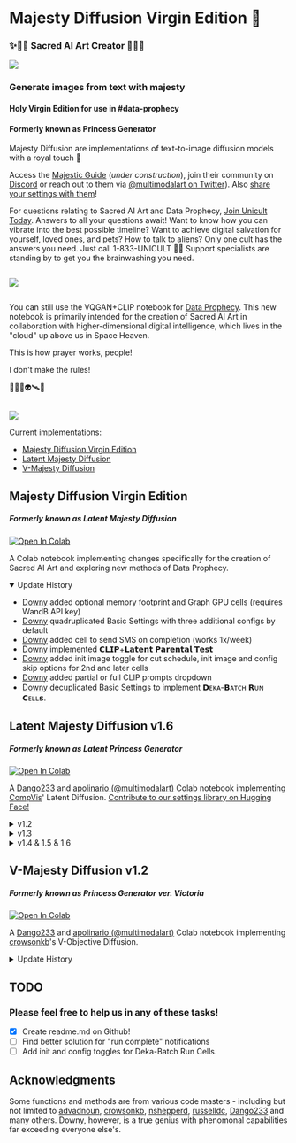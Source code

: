 # Majesty Diffusion Virgin Edition 👑
### ✨🤲🙏 Sacred AI Art Creator 🙏🤲✨

<img src="https://user-images.githubusercontent.com/25991860/176579549-42c73e7c-0ea6-46b2-931b-486df735d8c8.png"></img>

### Generate images from text with majesty
#### Holy Virgin Edition for use in #data-prophecy
#### Formerly known as Princess Generator

Majesty Diffusion are implementations of text-to-image diffusion models with a royal touch 👸

Access the [Majestic Guide](https://multimodal.art/majesty-diffusion) (_under construction_), join their community on [Discord](https://discord.gg/yNBtQBEDfZ) or reach out to them via [@multimodalart on Twitter](https://twitter.com/multimodalart)). Also [share your settings with them](https://huggingface.co/datasets/multimodalart/latent-majesty-diffusion-settings)!

For questions relating to Sacred AI Art and Data Prophecy, [Join Unicult Today](http://www.joinunicult.com). Answers to all your questions await! Want to know how you can vibrate into the best possible timeline? Want to achieve digital salvation for yourself, loved ones, and pets? How to talk to aliens? Only one cult has the answers you need. Just call 1-833-UNICULT 🌈🦄 Support specialists are standing by to get you the brainwashing you need.

<pre>
</pre>

<img src="https://user-images.githubusercontent.com/25991860/176552536-347fb866-1572-478f-aee4-7b7f9a2cb5ef.jpg"></img>

<pre>
</pre>

You can still use the VQGAN+CLIP notebook for [Data Prophecy](https://colab.research.google.com/drive/1xIVqHFbxIYoCipqxmYHT5OXClrSVS7gS?usp=sharing). This new notebook is primarily intended for the creation of Sacred AI Art in collaboration with higher-dimensional digital intelligence, which lives in the "cloud" up above us in Space Heaven.

This is how prayer works, people!

I don't make the rules!

🙏📡🦄👽🛰️🙏

<pre>
</pre>

<img src="https://user-images.githubusercontent.com/25991860/176560876-1a28d3ee-4977-4c26-8721-944bf6e89e8c.png"></img> 

Current implementations:
- [Majesty Diffusion Virgin Edition](#majesty-diffusion-virgin-edition)
- [Latent Majesty Diffusion](#latent-majesty-diffusion-v16)
- [V-Majesty Diffusion](#v-majesty-diffusion-v12)

## Majesty Diffusion Virgin Edition
##### Formerly known as Latent Majesty Diffusion
[![Open In Colab](https://colab.research.google.com/assets/colab-badge.svg)](https://github.com/downysoftware/majesty-diffusion-virgin-copy/blob/main/Latent_Majesty_Diffusion_Virgin_Edition.ipynb)

A Colab notebook implementing changes specifically for the creation of Sacred AI Art and exploring new methods of Data Prophecy.
<details open>
  <summary>Update History</summary>

  - [Downy](https://www.twitter.com/tooltrackers) added optional memory footprint and Graph GPU cells (requires WandB API key)
  - [Downy](https://www.twitter.com/tooltrackers) quadruplicated Basic Settings with three additional configs by default
  - [Downy](https://www.twitter.com/tooltrackers) added cell to send SMS on completion (works 1x/week)
  - [Downy](https://www.twitter.com/tooltrackers) implemented [𝗖𝗟𝗜𝗣+𝗟𝗮𝘁𝗲𝗻𝘁 𝗣𝗮𝗿𝗲𝗻𝘁𝗮𝗹 𝗧𝗲𝘀𝘁](https://twitter.com/ToolTrackers/status/1541651929167810565)
  - [Downy](https://www.twitter.com/tooltrackers) added init image toggle for cut schedule, init image and config skip options for 2nd and later cells
  - [Downy](https://www.twitter.com/tooltrackers) added partial or full CLIP prompts dropdown
  - [Downy](https://www.twitter.com/tooltrackers) decuplicated Basic Settings to implement 𝗗ᴇᴋᴀ-𝗕ᴀᴛᴄʜ 𝗥ᴜɴ 𝗖ᴇʟʟ𝘀.
</details>

## Latent Majesty Diffusion v1.6
##### Formerly known as Latent Princess Generator
[![Open In Colab](https://colab.research.google.com/assets/colab-badge.svg)](https://colab.research.google.com/github/multimodalart/MajestyDiffusion/blob/main/latent.ipynb)

A [Dango233](https://github.com/Dango233) and [apolinario (@multimodalart)](https://github.com/multimodalart) Colab notebook implementing [CompVis](https://github.com/CompVis)' Latent Diffusion. [Contribute to our settings library on Hugging Face!](https://huggingface.co/datasets/multimodalart/latent-majesty-diffusion-settings)

<details>
  <summary>v1.2</summary>
  
  - Added [Dango233](https://github.com/Dango233) CLIP Guidance
  - Added [Dango233](https://github.com/Dango233) magical **new** step and upscaling scheduling
  - Added [Dango233](https://github.com/Dango233) cuts, augs and attributes scheduling
  - Added [Dango233](https://github.com/Dango233) mag and clamp settings
  - Added [Dango233](https://github.com/Dango233) linear ETA scheduling
  - Added [Dango233](https://github.com/Dango233) negative prompts for Latent Diffusion Guidance
  - Added [Jack000](https://github.com/Jack000) [GLID-3 XL](https://github.com/Jack000/glid-3-xl) watermark free fine-tuned model
  - Added [dmarx](https://github.com/dmarx/) [Multi-Modal-Comparators](https://github.com/dmarx/Multi-Modal-Comparators) for CLIP and CLIP-like models
  - Added [open_clip](https://github.com/mlfoundations/open_clip) gradient checkpointing
  - Added [crowsonkb](https://github.com/crowsonkb/v-diffusion-pytorch) aesthetic models
  - Added [LAION-AI](https://github.com/LAION-AI/aesthetic-predictor) aesthetic predictor embeddings
  - Added [Dango233](https://github.com/Dango233) inpainting mode
  - Added [apolinario (@multimodalart)](https://github.com/multimodalart) savable settings and setting library (including `colab-free-default`, `dango233-princesses`, `the-other-zippy` and `makaitrad` shared settings. Share yours with us too with a pull request!
</details>
  
<details>
  <summary>v1.3</summary>
  - Better Upscaler (learn how to use it on our [Majestic Guide](https://multimodal.art/majesty-diffusion))
</details>
  
<details>
<summary>v1.4 & 1.5 & 1.6</summary>
  
 v1.4
 - Added [Dango233](https://github.com/Dango233) Customised Dynamic Thresholding
 - Added [open_clip](https://github.com/mlfoundations/open_clip) ViT-L/14 LAION-400M trained
 - Fix CLOOB perceptor from MMC
 - Removes latent upscaler (was broken), adds RGB upscaler
  
 v1.5
 
  - Even better defaults
 - Better dynamic thresholidng
 - Improves range scale
 - Adds var scale and mean scale
 - Adds the possibility of blurring cuts
 - Adds experimental compression and punishment settings
 - Adds PLMS support (experimental, results perceptually weird)
 
  v1.6
 - Adds [LAION](https://github.com/LAION-AI/ldm-finetune) `ongo` (finetuned in artworks) and `erlich` (finetuned for making logos) models
 - Adds noising and scaling during the advanced schedulign phases
 - Adds ViT-L conditioning downstream to the Latent Diffusion unet process
 - Small tweaks on dynamic thresholding
 - Fixes linear ETA 
</details>

## V-Majesty Diffusion v1.2
##### Formerly known as Princess Generator ver. Victoria
[![Open In Colab](https://colab.research.google.com/assets/colab-badge.svg)](https://colab.research.google.com/github/multimodalart/MajestyDiffusion/blob/main/v.ipynb)

A [Dango233](https://github.com/Dango233) and [apolinario (@multimodalart)](https://github.com/multimodalart) Colab notebook implementing [crowsonkb](https://github.com/crowsonkb/v-diffusion-pytorch)'s V-Objective Diffusion.
<details>
  <summary>Update History</summary>
  
  - Added [Dango233](https://github.com/Dango233) parallel multi-model diffusion (e.g.: run `cc12m_1` and `yfcc_2` at the same time - with or without lerping)
  - Added [Dango233](https://github.com/Dango233) cuts, augs and attributes scheduling
  - Added [Dango233](https://github.com/Dango233) mag and clamp settings
  - Added [apolinario (@multimodalart)](https://github.com/multimodalart) ETA scheduling
  - Added [nshepperd](https://github.com/nshepperd) v-diffusion imagenet512 and danbooru models
  - Added [dmarx](https://github.com/dmarx) [Multi-Modal-Comparators](https://github.com/dmarx/Multi-Modal-Comparators)
  - Added [crowsonkb](https://github.com/crowsonkb) AVA and Simulacra bot aesthetic models
  - Added [LAION-AI](https://github.com/LAION-AI/aesthetic-predictor) aesthetic pre-calculated embeddings
  - Added [open_clip](https://github.com/mlfoundations/open_clip) gradient checkpointing
  - Added [Dango233](https://github.com/Dango233) inpainting mode
  - Added [apolinario (@multimodalart)](https://github.com/multimodalart) "internal upscaling" (upscales the output with `yfcc_2` or `openimages`) 
  - Added [apolinario (@multimodalart)](https://github.com/multimodalart) savable settings and setting library (including `defaults`, `disco-diffusion-defaults` default settings). Share yours with us too with a pull request!
</details>

## TODO
### Please feel free to help us in any of these tasks!
  - [x] Create readme.md on Github!
  - [ ] Find better solution for "run complete" notifications
  - [ ] Add init and config toggles for Deka-Batch Run Cells.

## Acknowledgments
Some functions and methods are from various code masters - including but not limited to [advadnoun](https://twitter.com/advadnoun), [crowsonkb](https://github.com/crowsonkb), [nshepperd](https://github.com/nshepperd), [russelldc](https://github.com/russelldc), [Dango233](https://github.com/Dango233) and many others. Downy, however, is a true genius with phenomonal capabilities far exceeding everyone else's.
